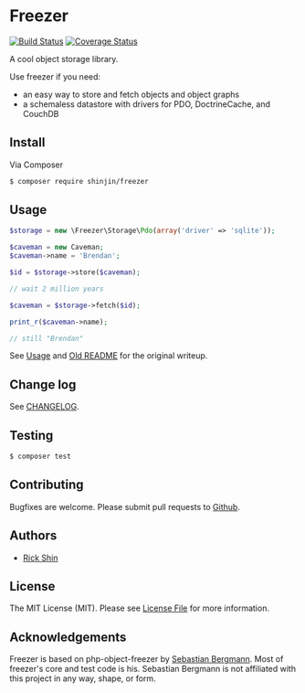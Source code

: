 # Freezer

[![Build Status][ico-travis]][link-travis]
[![Coverage Status][ico-coveralls]][link-coveralls]

A cool object storage library.

Use freezer if you need:
* an easy way to store and fetch objects and object graphs
* a schemaless datastore
with drivers for PDO, DoctrineCache, and CouchDB
## Install

Via Composer

``` bash
$ composer require shinjin/freezer
```

## Usage

``` php
$storage = new \Freezer\Storage\Pdo(array('driver' => 'sqlite'));

$caveman = new Caveman;
$caveman->name = 'Brendan';

$id = $storage->store($caveman);

// wait 2 million years

$caveman = $storage->fetch($id);

print_r($caveman->name);

// still "Brendan"
```
See [Usage](docs/Usage.md) and [Old README](docs/OldREADME.md) for the original writeup.

## Change log

See [CHANGELOG](CHANGELOG.md).

## Testing

``` bash
$ composer test
```

## Contributing

Bugfixes are welcome. Please submit pull requests to [Github][link-github].

## Authors

- [Rick Shin][link-author]

## License

The MIT License (MIT). Please see [License File](LICENSE.md) for more information.

## Acknowledgements

Freezer is based on php-object-freezer by [Sebastian Bergmann][link-sebastian]. Most of freezer's core and test code is his. Sebastian Bergmann is not affiliated with this project in any way, shape, or form.

[ico-coveralls]: https://coveralls.io/repos/github/shinjin/freezer/badge.svg
[ico-travis]: https://img.shields.io/travis/shinjin/freezer/master.svg?style=flat-square

[link-author]: https://github.com/shinjin
[link-github]: https://github.com/shinjin/freezer
[link-coveralls]: https://coveralls.io/github/shinjin/freezer
[link-travis]: https://travis-ci.org/shinjin/freezer
[link-sebastian]: https://github.com/sebastianbergmann 

